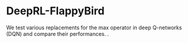 # DeepRL-FlappyBird
We test various replacements for the max operator in deep Q-networks (DQN) and compare their performances. . 
